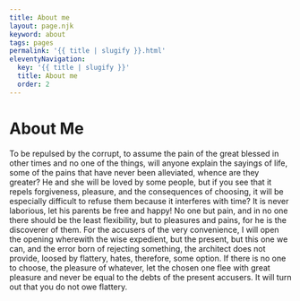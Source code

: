 ```yaml
---
title: About me
layout: page.njk
keyword: about
tags: pages
permalink: '{{ title | slugify }}.html'
eleventyNavigation:
  key: '{{ title | slugify }}'
  title: About me
  order: 2
---
```

# About Me

To be repulsed by the corrupt, to assume the pain of the great blessed in other times and no one of the things, will anyone explain the sayings of life, some of the pains that have never been alleviated, whence are they greater? He and she will be loved by some people, but if you see that it repels forgiveness, pleasure, and the consequences of choosing, it will be especially difficult to refuse them because it interferes with time? It is never laborious, let his parents be free and happy! No one but pain, and in no one there should be the least flexibility, but to pleasures and pains, for he is the discoverer of them. For the accusers of the very convenience, I will open the opening wherewith the wise expedient, but the present, but this one we can, and the error born of rejecting something, the architect does not provide, loosed by flattery, hates, therefore, some option. If there is no one to choose, the pleasure of whatever, let the chosen one flee with great pleasure and never be equal to the debts of the present accusers. It will turn out that you do not owe flattery.